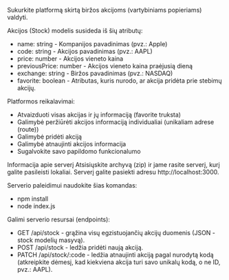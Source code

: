 Sukurkite platformą skirtą biržos akcijoms (vartybiniams popieriams) valdyti.

Akcijos (Stock) modelis susideda iš šių atributų: 
* name: string - Kompanijos pavadinimas (pvz.: Apple) 
* code: string - Akcijos pavadinimas (pvz.: AAPL) 
* price: number - Akcijos vieneto kaina 
* previousPrice: number - Akcijos vieneto kaina praėjusią dieną 
* exchange: string - Biržos pavadinimas (pvz.: NASDAQ)
 * favorite: boolean - Atributas, kuris nurodo, ar akcija pridėta prie stebimų akcijų.

Platformos reikalavimai: 
* Atvaizduoti visas akcijas ir jų informaciją (favorite truksta)
* Galimybė peržiūrėti akcijos informaciją individualiai (unikaliam adrese (route))
* Galimybė pridėti akciją 
* Galimybė atnaujinti akcijos informacija 
* Sugalvokite savo papildomo funkcionalumo

Informacija apie serverį
Atsisiųskite archyvą (zip) ir jame rasite serverį, kurį galite pasileisti lokaliai. Serverį galite pasiekti adresu http://localhost:3000.

Serverio paleidimui naudokite šias komandas:
* npm install 
* node index.js

Galimi serverio resursai (endpoints): 
* GET /api/stock - grąžina visų egzistuojančių akcijų duomenis (JSON - stock modelių masyvą). 
* POST /api/stock - ledžia pridėti naują akciją. 
* PATCH /api/stock/:code - ledžia atnaujinti akciją pagal nurodytą kodą (atkreipkite dėmesį, kad kiekviena akcija turi savo unikalų kodą, o ne ID, pvz.: AAPL).